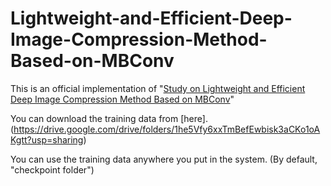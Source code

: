 # Lightweight-and-Efficient-Deep-Image-Compression-Method-Based-on-MBConv

This is an official implementation of "[Study on Lightweight and Efficient Deep Image Compression Method Based on MBConv](https://dl.acm.org/doi/abs/10.1145/3606283.3606289)"

You can download the training data from [here].(https://drive.google.com/drive/folders/1he5Vfy6xxTmBefEwbisk3aCKo1oAKgtt?usp=sharing)

You can use the training data anywhere you put in the system. (By default, "checkpoint folder")
